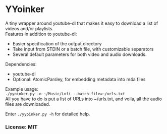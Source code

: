 # YYoinker
A tiny wrapper around youtube-dl that makes it easy to download a list of videos and/or playlists.  
Features in addition to youtube-dl:  
- Easier specification of the output directory
- Take input from STDIN or a batch file, with customizable separators
- Several default parameters for both video and audio downloads.

Dependencies:
- youtube-dl
- Optional: AtomicParsley, for embedding metadata into m4a files

Example usage:  
`./yyoinker.py -o ~/Music/Lofi --batch-file=~/urls.txt`  
All you have to do is put a list of URLs into ~/urls.txt, and voila, all the audio files are downloaded.

Enter `./yyoinker.py -h` for detailed help.

### License: MIT
